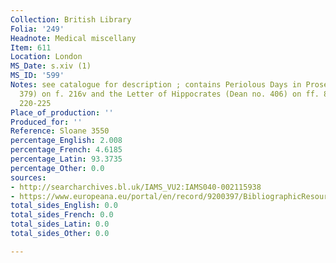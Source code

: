 ```yaml
---
Collection: British Library
Folia: '249'
Headnote: Medical miscellany
Item: 611
Location: London
MS_Date: s.xiv (1)
MS_ID: '599'
Notes: see catalogue for description ; contains Periolous Days in Prose (Dean no.
  379) on f. 216v and the Letter of Hippocrates (Dean no. 406) on ff. 89v-91v; 217-219;
  220-225
Place_of_production: ''
Produced_for: ''
Reference: Sloane 3550
percentage_English: 2.008
percentage_French: 4.6185
percentage_Latin: 93.3735
percentage_Other: 0.0
sources:
- http://searcharchives.bl.uk/IAMS_VU2:IAMS040-002115938
- https://www.europeana.eu/portal/en/record/9200397/BibliographicResource_3000126257253.html
total_sides_English: 0.0
total_sides_French: 0.0
total_sides_Latin: 0.0
total_sides_Other: 0.0

---
```

